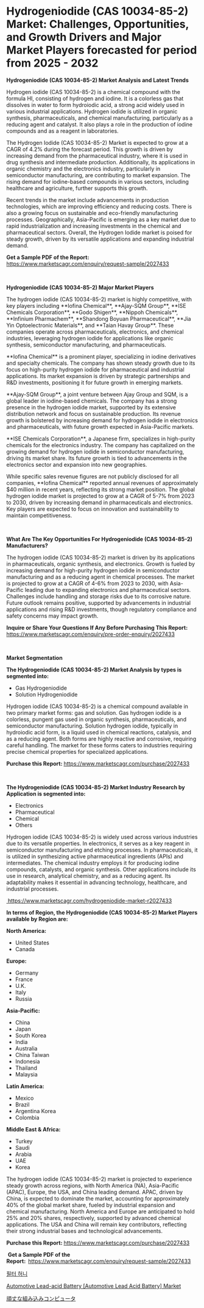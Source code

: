 <p><h1>Hydrogeniodide (CAS 10034-85-2) Market: Challenges, Opportunities, and Growth Drivers and Major Market Players forecasted for period from 2025 - 2032</h1></p><p><strong>Hydrogeniodide (CAS 10034-85-2) Market Analysis and Latest Trends</strong></p>
<p><p>Hydrogen iodide (CAS 10034-85-2) is a chemical compound with the formula HI, consisting of hydrogen and iodine. It is a colorless gas that dissolves in water to form hydroiodic acid, a strong acid widely used in various industrial applications. Hydrogen iodide is utilized in organic synthesis, pharmaceuticals, and chemical manufacturing, particularly as a reducing agent and catalyst. It also plays a role in the production of iodine compounds and as a reagent in laboratories.</p><p>The Hydrogen Iodide (CAS 10034-85-2) Market is expected to grow at a CAGR of 4.2% during the forecast period. This growth is driven by increasing demand from the pharmaceutical industry, where it is used in drug synthesis and intermediate production. Additionally, its applications in organic chemistry and the electronics industry, particularly in semiconductor manufacturing, are contributing to market expansion. The rising demand for iodine-based compounds in various sectors, including healthcare and agriculture, further supports this growth.</p><p>Recent trends in the market include advancements in production technologies, which are improving efficiency and reducing costs. There is also a growing focus on sustainable and eco-friendly manufacturing processes. Geographically, Asia-Pacific is emerging as a key market due to rapid industrialization and increasing investments in the chemical and pharmaceutical sectors. Overall, the Hydrogen Iodide market is poised for steady growth, driven by its versatile applications and expanding industrial demand.</p></p>
<p><strong>Get a Sample PDF of the Report:&nbsp;</strong> <a href="https://www.marketscagr.com/enquiry/request-sample/2027433?utm_campaign=1909&utm_medium=2&utm_source=Github&utm_content=ia&utm_term=21012025&utm_id=hydrogeniodide-cas-10034-85-2">https://www.marketscagr.com/enquiry/request-sample/2027433</a></p>
<p>&nbsp;</p>
<p><strong>Hydrogeniodide (CAS 10034-85-2) Major Market Players</strong></p>
<p><p>The hydrogen iodide (CAS 10034-85-2) market is highly competitive, with key players including **Iofina Chemical**, **Ajay-SQM Group**, **ISE Chemicals Corporation**, **Godo Shigen**, **Nippoh Chemicals**, **Infinium Pharmachem**, **Shandong Boyuan Pharmaceutical**, **Jia Yin Optoelectronic Materials**, and **Taian Havay Group**. These companies operate across pharmaceuticals, electronics, and chemical industries, leveraging hydrogen iodide for applications like organic synthesis, semiconductor manufacturing, and pharmaceuticals.</p><p>**Iofina Chemical** is a prominent player, specializing in iodine derivatives and specialty chemicals. The company has shown steady growth due to its focus on high-purity hydrogen iodide for pharmaceutical and industrial applications. Its market expansion is driven by strategic partnerships and R&D investments, positioning it for future growth in emerging markets.</p><p>**Ajay-SQM Group**, a joint venture between Ajay Group and SQM, is a global leader in iodine-based chemicals. The company has a strong presence in the hydrogen iodide market, supported by its extensive distribution network and focus on sustainable production. Its revenue growth is bolstered by increasing demand for hydrogen iodide in electronics and pharmaceuticals, with future growth expected in Asia-Pacific markets.</p><p>**ISE Chemicals Corporation**, a Japanese firm, specializes in high-purity chemicals for the electronics industry. The company has capitalized on the growing demand for hydrogen iodide in semiconductor manufacturing, driving its market share. Its future growth is tied to advancements in the electronics sector and expansion into new geographies.</p><p>While specific sales revenue figures are not publicly disclosed for all companies, **Iofina Chemical** reported annual revenues of approximately $40 million in recent years, reflecting its strong market position. The global hydrogen iodide market is projected to grow at a CAGR of 5-7% from 2023 to 2030, driven by increasing demand in pharmaceuticals and electronics. Key players are expected to focus on innovation and sustainability to maintain competitiveness.</p></p>
<p>&nbsp;</p>
<p><strong>What Are The Key Opportunities For Hydrogeniodide (CAS 10034-85-2) Manufacturers?</strong></p>
<p><p>The hydrogen iodide (CAS 10034-85-2) market is driven by its applications in pharmaceuticals, organic synthesis, and electronics. Growth is fueled by increasing demand for high-purity hydrogen iodide in semiconductor manufacturing and as a reducing agent in chemical processes. The market is projected to grow at a CAGR of 4-6% from 2023 to 2030, with Asia-Pacific leading due to expanding electronics and pharmaceutical sectors. Challenges include handling and storage risks due to its corrosive nature. Future outlook remains positive, supported by advancements in industrial applications and rising R&D investments, though regulatory compliance and safety concerns may impact growth.</p></p>
<p><strong>Inquire or Share Your Questions If Any Before Purchasing This Report:</strong> <a href="https://www.marketscagr.com/enquiry/pre-order-enquiry/2027433?utm_campaign=1909&utm_medium=2&utm_source=Github&utm_content=ia&utm_term=21012025&utm_id=hydrogeniodide-cas-10034-85-2">https://www.marketscagr.com/enquiry/pre-order-enquiry/2027433</a></p>
<p>&nbsp;</p>
<p><strong>Market Segmentation</strong></p>
<p><strong>The Hydrogeniodide (CAS 10034-85-2) Market Analysis by types is segmented into:</strong></p>
<p><ul><li>Gas Hydrogeniodide</li><li>Solution Hydrogeniodide</li></ul></p>
<p><p>Hydrogen iodide (CAS 10034-85-2) is a chemical compound available in two primary market forms: gas and solution. Gas hydrogen iodide is a colorless, pungent gas used in organic synthesis, pharmaceuticals, and semiconductor manufacturing. Solution hydrogen iodide, typically in hydroiodic acid form, is a liquid used in chemical reactions, catalysis, and as a reducing agent. Both forms are highly reactive and corrosive, requiring careful handling. The market for these forms caters to industries requiring precise chemical properties for specialized applications.</p></p>
<p><strong>Purchase this Report:&nbsp;</strong><a href="https://www.marketscagr.com/purchase/2027433?utm_campaign=1909&utm_medium=2&utm_source=Github&utm_content=ia&utm_term=21012025&utm_id=hydrogeniodide-cas-10034-85-2">https://www.marketscagr.com/purchase/2027433</a></p>
<p>&nbsp;</p>
<p><strong>The Hydrogeniodide (CAS 10034-85-2) Market Industry Research by Application is segmented into:</strong></p>
<p><ul><li>Electronics</li><li>Pharmaceutical</li><li>Chemical</li><li>Others</li></ul></p>
<p><p>Hydrogen iodide (CAS 10034-85-2) is widely used across various industries due to its versatile properties. In electronics, it serves as a key reagent in semiconductor manufacturing and etching processes. In pharmaceuticals, it is utilized in synthesizing active pharmaceutical ingredients (APIs) and intermediates. The chemical industry employs it for producing iodine compounds, catalysts, and organic synthesis. Other applications include its use in research, analytical chemistry, and as a reducing agent. Its adaptability makes it essential in advancing technology, healthcare, and industrial processes.</p></p>
<p><a href="https://www.marketscagr.com/hydrogeniodide-market-r2027433?utm_campaign=1909&utm_medium=2&utm_source=Github&utm_content=ia&utm_term=21012025&utm_id=hydrogeniodide-cas-10034-85-2">&nbsp;https://www.marketscagr.com/hydrogeniodide-market-r2027433</a></p>
<p><strong>In terms of Region, the Hydrogeniodide (CAS 10034-85-2) Market Players available by Region are:</strong></p>
<p>
    <p> <strong> North America: </strong>
        <ul>
            <li>United States</li>
            <li>Canada</li>
        </ul>
        </p> 
    <p> <strong> Europe: </strong>
        <ul>
            <li>Germany</li>
            <li>France</li>
            <li>U.K.</li>
            <li>Italy</li>
            <li>Russia</li>
        </ul>
        </p> 
    <p> <strong> Asia-Pacific: </strong>
        <ul>
            <li>China</li>
            <li>Japan</li>
            <li>South Korea</li>
            <li>India</li>
            <li>Australia</li>
            <li>China Taiwan</li>
            <li>Indonesia</li>
            <li>Thailand</li>
            <li>Malaysia</li>
        </ul>
        </p> 
    <p> <strong> Latin America: </strong>
        <ul>
            <li>Mexico</li>
            <li>Brazil</li>
            <li>Argentina Korea</li>
            <li>Colombia</li>
        </ul>
        </p> 
    <p> <strong> Middle East & Africa: </strong>
        <ul>
            <li>Turkey</li>
            <li>Saudi</li>
            <li>Arabia</li>
            <li>UAE</li>
            <li>Korea</li>
        </ul>
    </p>
    </p>
<p><p>The hydrogen iodide (CAS 10034-85-2) market is projected to experience steady growth across regions, with North America (NA), Asia-Pacific (APAC), Europe, the USA, and China leading demand. APAC, driven by China, is expected to dominate the market, accounting for approximately 40% of the global market share, fueled by industrial expansion and chemical manufacturing. North America and Europe are anticipated to hold 25% and 20% shares, respectively, supported by advanced chemical applications. The USA and China will remain key contributors, reflecting their strong industrial bases and technological advancements.</p></p>
<p><strong>Purchase this Report: </strong><a href="https://www.marketscagr.com/purchase/2027433?utm_campaign=1909&utm_medium=2&utm_source=Github&utm_content=ia&utm_term=21012025&utm_id=hydrogeniodide-cas-10034-85-2">https://www.marketscagr.com/purchase/2027433</a></p>
<p>&nbsp;<strong>Get a Sample PDF of the Report:&nbsp;&nbsp;</strong><a href="https://www.marketscagr.com/enquiry/request-sample/2027433?utm_campaign=1909&utm_medium=2&utm_source=Github&utm_content=ia&utm_term=21012025&utm_id=hydrogeniodide-cas-10034-85-2">https://www.marketscagr.com/enquiry/request-sample/2027433</a></p>
<p><strong></strong></p>
<p><p><a href="https://github.com/laholand/Market-Research-Report-List-6/blob/main/654218932666.md?utm_campaign=1909&utm_medium=2&utm_source=Github&utm_content=ia&utm_term=21012025&utm_id=hydrogeniodide-cas-10034-85-2">필터 허니</a></p><p><a href="https://github.com/vimar16th/Market-Research-Report-List-7/blob/main/automotive-lead-acid-battery-automotive-lead-acid-battery-market.md?utm_campaign=1909&utm_medium=2&utm_source=Github&utm_content=ia&utm_term=21012025&utm_id=hydrogeniodide-cas-10034-85-2">Automotive Lead-acid Battery [Automotive Lead Acid Battery] Market</a></p><p><a href="https://github.com/mohamedbakry57/Market-Research-Report-List-6/blob/main/688513331755.md?utm_campaign=1909&utm_medium=2&utm_source=Github&utm_content=ia&utm_term=21012025&utm_id=hydrogeniodide-cas-10034-85-2">頑丈な組み込みコンピュータ</a></p></p>